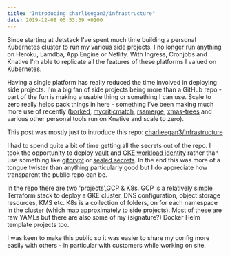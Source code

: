 ```yaml
---
title: "Introducing charlieegan3/infrastructure"
date: 2019-12-08 05:53:39 +0100
---
```


Since starting at Jetstack I've spent much time building a personal Kubernetes
cluster to run my various side projects. I no longer run anything on Heroku,
Lamdba, App Engine or Netlify. With Ingress, Cronjobs and Knative I'm able to
replicate all the features of these platforms I valued on Kubernetes.

Having a single platform has really reduced the time involved in deploying side
projects. I'm a big fan of side projects being more than a GitHub repo - part of
the fun is making a usable thing or something I can use. Scale to zero really
helps pack things in here - something I've been making much more use of recently
([borked](https://github.com/charlieegan3/borked),
[mycriticmatch](https://github.com/charlieegan3/mycriticmatch),
[rssmerge](https://github.com/charlieegan3/rssmerge),
[xmas-trees](https://github.com/charlieegan3/policing-christmas-trees) and
various other personal tools run on Knative and scale to zero).

This post was mostly just to introduce this repo:
[charlieegan3/infrastructure](https://github.com/charlieegan3/infrastructure)

I had to spend quite a bit of time getting all the secrets out of the repo. I
took the opportunity to deploy [vault](https://www.vaultproject.io/) and [GKE
workload
identity](https://cloud.google.com/kubernetes-engine/docs/how-to/workload-identity)
rather than use something like [gitcrypt](https://github.com/AGWA/git-crypt) or
[sealed secrets](https://github.com/bitnami-labs/sealed-secrets). In the end
this was more of a tongue twister than anything particularly good but I do
appreciate how transparent the public repo can be.

In the repo there are two 'projects',GCP & K8s. GCP is a relatively simple
Terraform stack to deploy a GKE cluster, DNS configuration, object storage
resources, KMS etc. K8s is a collection of folders, on for each namespace in the
cluster (which map approximately to side projects). Most of these are raw YAMLs
but there are also some of my (signature?) Docker Helm template projects too.

I was keen to make this public so it was easier to share my config more easily
with others - in particular with customers while working on site.
